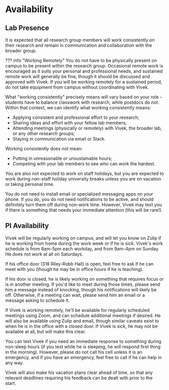 # Availability

<a id="presence"></a>
## Lab Presence

It is expected that all research group members will work consistently on their research and remain in communication and collaboration with the broader group.

??? info "Working Remotely"
    You do not have to be physically present on campus to be present within the research group. Occasional remote work is encouraged as it suits your personal and professional needs, and sustained remote work will generally be fine, though it should be discussed and approved with Vivek. If you will be working remotely for a sustained period, do not take equipment from campus without coordinating with Vivek.

What "working consistently" precisely means will vary based on your role - students have to balance classwork with research, while postdocs do not. Within that context, we can identify what working consistently means:

- Applying consistent and professional effort to your research;
- Sharing ideas and effort with your fellow lab members;
- Attending meetings (physically or remotely) with Vivek, the broader lab, or any other research groups;
- Staying in communication via email or Slack.

Working consistently does *not* mean:

- Putting in unreasonable or unsustainable hours;
- Competing with your lab members to see who can work the hardest.

You are also not expected to work on staff holidays, but you are expected to work during non-staff holiday university breaks unless you are on vacation or taking personal time.

You do not need to install email or specialized messaging apps on your phone. If you do, you do not need notifications to be active, and should definitely turn them off during non-work time. However, Vivek may text you if there is something that needs your immediate attention (this will be rare!).

## PI Availability

Vivek will be regularly working on campus, and will let you know on Zulip if he is working from home during the work week or if he is sick. Vivek's work schedule is from 8am-5pm each workday, and from 9am-4pm on Sunday. He does not work at all on Saturdays.

If his office door (318 Riley-Robb Hall) is open, feel free to ask if he can meet with you (though he may be in office hours if he is teaching).

If his door is closed, he is likely working on something that requires focus or is in another meeting. If you'd like to meet during those times, please send him a message instead of knocking, though his notifications will likely be off. Otherwise, if a meeting can wait, please send him an email or a message asking to schedule it.

If Vivek is working remotely, he'll be available for regularly scheduled meetings using Zoom, and can schedule additional meetings if desired. He will also be available using Zulip and email, though similar caveats exist to when he is in the office with a closed door. If Vivek is sick, he may not be available at all, but will make this clear.

You can text Vivek if you need an immediate response to something during non-sleep hours (if you text while he is sleeping, he will respond first thing in the morning). However, please do not call his cell unless it is an emergency, and if you have an emergency, feel free to call if he can help in any way.

Vivek will also make his vacation plans clear ahead of time, so that any relevant deadlines requiring his feedback can be dealt with prior to the start.
